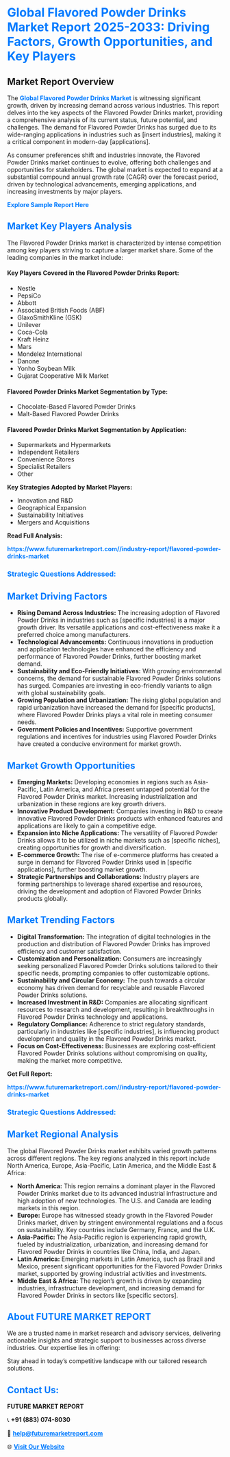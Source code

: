 <h1 style="color: #007BFF;">Global Flavored Powder Drinks Market Report 2025-2033: Driving Factors, Growth Opportunities, and Key Players</h1>

<section id="overview">
<h2>Market Report Overview</h2>
<p>The <a href="https://www.futuremarketreport.com//industry-report/flavored-powder-drinks-market" style="color: #007BFF; text-decoration: none;"><strong>Global Flavored Powder Drinks Market</strong></a> is witnessing significant growth, driven by increasing demand across various industries. This report delves into the key aspects of the Flavored Powder Drinks market, providing a comprehensive analysis of its current status, future potential, and challenges. The demand for Flavored Powder Drinks has surged due to its wide-ranging applications in industries such as [insert industries], making it a critical component in modern-day [applications].</p>
<p>As consumer preferences shift and industries innovate, the Flavored Powder Drinks market continues to evolve, offering both challenges and opportunities for stakeholders. The global market is expected to expand at a substantial compound annual growth rate (CAGR) over the forecast period, driven by technological advancements, emerging applications, and increasing investments by major players.</p>
</section>

<section id="overview">
<p><a href="https://www.futuremarketreport.com//request-sample/reportId=51477" style="color: #007BFF; text-decoration: none;"><strong>Explore Sample Report Here</strong></a></p>
</section>

<section id="key-players">
<h2 style="color: #007BFF;">Market Key Players Analysis</h2>
<p>The Flavored Powder Drinks market is characterized by intense competition among key players striving to capture a larger market share. Some of the leading companies in the market include:</p>
<h4>Key Players Covered in the Flavored Powder Drinks Report:</h4>
<ul><li>Nestle</li><li>PepsiCo</li><li>Abbott</li><li>Associated British Foods (ABF)</li><li>GlaxoSmithKline (GSK)</li><li>Unilever</li><li>Coca-Cola</li><li>Kraft Heinz</li><li>Mars</li><li>Mondelez International</li><li>Danone</li><li>Yonho Soybean Milk</li><li>Gujarat Cooperative Milk Market</li></ul>
<h4>Flavored Powder Drinks Market Segmentation by Type:</h4>
<ul><li>Chocolate-Based Flavored Powder Drinks</li><li>Malt-Based Flavored Powder Drinks</li></ul>

<h4>Flavored Powder Drinks Market Segmentation by Application:</h4>
<ul><li>Supermarkets and Hypermarkets</li><li>Independent Retailers</li><li>Convenience Stores</li><li>Specialist Retailers</li><li>Other</li></ul>
<p><strong>Key Strategies Adopted by Market Players:</strong></p>
<ul>
<li>Innovation and R&D</li>
<li>Geographical Expansion</li>
<li>Sustainability Initiatives</li>
<li>Mergers and Acquisitions</li>
</ul>
</section>

<section>
<p><strong>Read Full Analysis: </strong></p><a href="https://www.futuremarketreport.com//industry-report/flavored-powder-drinks-market" style="color: #007BFF; text-decoration: none;"><strong>https://www.futuremarketreport.com//industry-report/flavored-powder-drinks-market</strong></a>
<h3 style="color: #007BFF;">Strategic Questions Addressed:</h3>
</section>

<section id="driving-factors">
<h2 style="color: #007BFF;">Market Driving Factors</h2>
<ul>
<li><strong>Rising Demand Across Industries:</strong> The increasing adoption of Flavored Powder Drinks in industries such as [specific industries] is a major growth driver. Its versatile applications and cost-effectiveness make it a preferred choice among manufacturers.</li>
<li><strong>Technological Advancements:</strong> Continuous innovations in production and application technologies have enhanced the efficiency and performance of Flavored Powder Drinks, further boosting market demand.</li>
<li><strong>Sustainability and Eco-Friendly Initiatives:</strong> With growing environmental concerns, the demand for sustainable Flavored Powder Drinks solutions has surged. Companies are investing in eco-friendly variants to align with global sustainability goals.</li>
<li><strong>Growing Population and Urbanization:</strong> The rising global population and rapid urbanization have increased the demand for [specific products], where Flavored Powder Drinks plays a vital role in meeting consumer needs.</li>
<li><strong>Government Policies and Incentives:</strong> Supportive government regulations and incentives for industries using Flavored Powder Drinks have created a conducive environment for market growth.</li>
</ul>
</section>

<section id="growth-opportunities">
<h2 style="color: #007BFF;">Market Growth Opportunities</h2>
<ul>
<li><strong>Emerging Markets:</strong> Developing economies in regions such as Asia-Pacific, Latin America, and Africa present untapped potential for the Flavored Powder Drinks market. Increasing industrialization and urbanization in these regions are key growth drivers.</li>
<li><strong>Innovative Product Development:</strong> Companies investing in R&D to create innovative Flavored Powder Drinks products with enhanced features and applications are likely to gain a competitive edge.</li>
<li><strong>Expansion into Niche Applications:</strong> The versatility of Flavored Powder Drinks allows it to be utilized in niche markets such as [specific niches], creating opportunities for growth and diversification.</li>
<li><strong>E-commerce Growth:</strong> The rise of e-commerce platforms has created a surge in demand for Flavored Powder Drinks used in [specific applications], further boosting market growth.</li>
<li><strong>Strategic Partnerships and Collaborations:</strong> Industry players are forming partnerships to leverage shared expertise and resources, driving the development and adoption of Flavored Powder Drinks products globally.</li>
</ul>
</section>

<section id="trending-factors">
<h2 style="color: #007BFF;">Market Trending Factors</h2>
<ul>
<li><strong>Digital Transformation:</strong> The integration of digital technologies in the production and distribution of Flavored Powder Drinks has improved efficiency and customer satisfaction.</li>
<li><strong>Customization and Personalization:</strong> Consumers are increasingly seeking personalized Flavored Powder Drinks solutions tailored to their specific needs, prompting companies to offer customizable options.</li>
<li><strong>Sustainability and Circular Economy:</strong> The push towards a circular economy has driven demand for recyclable and reusable Flavored Powder Drinks solutions.</li>
<li><strong>Increased Investment in R&D:</strong> Companies are allocating significant resources to research and development, resulting in breakthroughs in Flavored Powder Drinks technology and applications.</li>
<li><strong>Regulatory Compliance:</strong> Adherence to strict regulatory standards, particularly in industries like [specific industries], is influencing product development and quality in the Flavored Powder Drinks market.</li>
<li><strong>Focus on Cost-Effectiveness:</strong> Businesses are exploring cost-efficient Flavored Powder Drinks solutions without compromising on quality, making the market more competitive.</li>
</ul>
</section>

<section>
<p><strong>Get Full Report: </strong></p><a href="https://www.futuremarketreport.com//industry-report/flavored-powder-drinks-market" style="color: #007BFF; text-decoration: none;"><strong>https://www.futuremarketreport.com//industry-report/flavored-powder-drinks-market</strong></a>
<h3 style="color: #007BFF;">Strategic Questions Addressed:</h3>
</section>


<section id="regional-analysis">
<h2 style="color: #007BFF;">Market Regional Analysis</h2>
<p>The global Flavored Powder Drinks market exhibits varied growth patterns across different regions. The key regions analyzed in this report include North America, Europe, Asia-Pacific, Latin America, and the Middle East & Africa:</p>
<ul>
<li><strong>North America:</strong> This region remains a dominant player in the Flavored Powder Drinks market due to its advanced industrial infrastructure and high adoption of new technologies. The U.S. and Canada are leading markets in this region.</li>
<li><strong>Europe:</strong> Europe has witnessed steady growth in the Flavored Powder Drinks market, driven by stringent environmental regulations and a focus on sustainability. Key countries include Germany, France, and the U.K.</li>
<li><strong>Asia-Pacific:</strong> The Asia-Pacific region is experiencing rapid growth, fueled by industrialization, urbanization, and increasing demand for Flavored Powder Drinks in countries like China, India, and Japan.</li>
<li><strong>Latin America:</strong> Emerging markets in Latin America, such as Brazil and Mexico, present significant opportunities for the Flavored Powder Drinks market, supported by growing industrial activities and investments.</li>
<li><strong>Middle East & Africa:</strong> The region’s growth is driven by expanding industries, infrastructure development, and increasing demand for Flavored Powder Drinks in sectors like [specific sectors].</li>
</ul>
</section>

<footer>
<h2 style="color: #007BFF;">About FUTURE MARKET REPORT</h2>
<p>We are a trusted name in market research and advisory services, delivering actionable insights and strategic support to businesses across diverse industries. Our expertise lies in offering:</p>

<p>Stay ahead in today’s competitive landscape with our tailored research solutions.</p>

<h2 style="color: #007BFF;">Contact Us:</h2>
<p><strong>FUTURE MARKET REPORT</strong></p>
<p>📞 <strong>+91 (883) 074-8030</strong></p>
<p>📧 <strong><a href="mailto:help@futuremarketreport.com" style="color: #007BFF;">help@futuremarketreport.com</a></strong></p>
<p>🌐 <strong><a href="https://www.futuremarketreport.com/" style="color: #007BFF;">Visit Our Website</a></strong></p>
</footer>